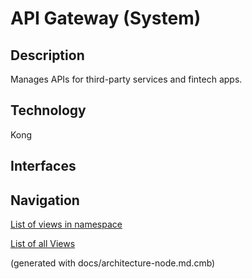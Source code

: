 # API Gateway (System)
## Description
Manages APIs for third-party services and fintech apps.

## Technology
Kong


## Interfaces


## Navigation
[List of views in namespace](./views-in-namespace.md)

[List of all Views](../../views.md)

(generated with docs/architecture-node.md.cmb)

